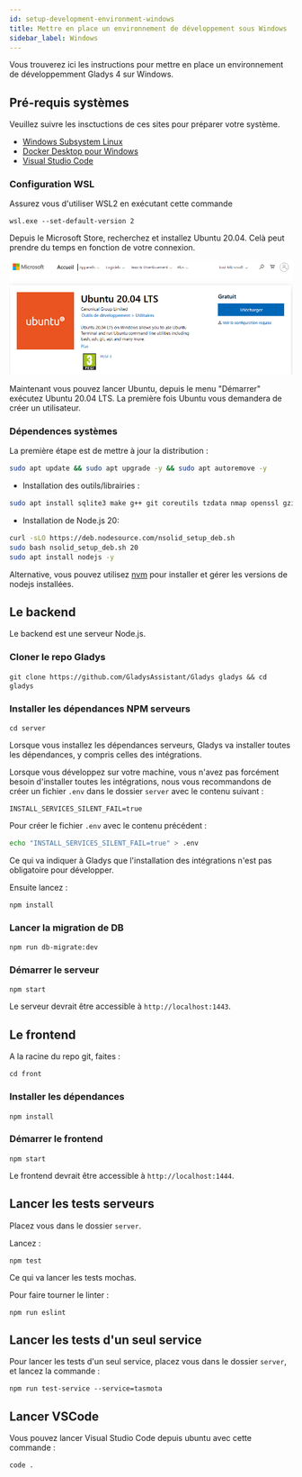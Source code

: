 ```yaml
---
id: setup-development-environment-windows
title: Mettre en place un environnement de développement sous Windows
sidebar_label: Windows
---
```


Vous trouverez ici les instructions pour mettre en place un environnement de développemment Gladys 4 sur Windows.

## Pré-requis systèmes

Veuillez suivre les insctuctions de ces sites pour préparer votre système.

- [Windows Subsystem Linux](https://docs.microsoft.com/fr-fr/windows/wsl/install-win10)
- [Docker Desktop pour Windows](https://hub.docker.com/editions/community/docker-ce-desktop-windows)
- [Visual Studio Code](https://code.visualstudio.com/download)

### Configuration WSL

Assurez vous d'utiliser WSL2 en exécutant cette commande

```
wsl.exe --set-default-version 2
```

Depuis le Microsoft Store, recherchez et installez Ubuntu 20.04. Celà peut prendre du temps en fonction de votre connexion.

![Microsoft Store Ubuntu](../../../../../static/img/docs/fr/dev/ms-store-ubuntu20.04.png)

Maintenant vous pouvez lancer Ubuntu, depuis le menu "Démarrer" exécutez Ubuntu 20.04 LTS.
La première fois Ubuntu vous demandera de créer un utilisateur.

### Dépendences systèmes

La première étape est de mettre à jour la distribution :

```bash
sudo apt update && sudo apt upgrade -y && sudo apt autoremove -y
```

- Installation des outils/librairies :

```bash
sudo apt install sqlite3 make g++ git coreutils tzdata nmap openssl gzip udev -y
```

- Installation de Node.js 20:

```bash
curl -sLO https://deb.nodesource.com/nsolid_setup_deb.sh
sudo bash nsolid_setup_deb.sh 20
sudo apt install nodejs -y
```

Alternative, vous pouvez utilisez [nvm](https://github.com/nvm-sh/nvm) pour installer et gérer les versions de nodejs installées.

## Le backend

Le backend est une serveur Node.js.

### Cloner le repo Gladys

```
git clone https://github.com/GladysAssistant/Gladys gladys && cd gladys
```

### Installer les dépendances NPM serveurs

```
cd server
```

Lorsque vous installez les dépendances serveurs, Gladys va installer toutes les dépendances, y compris celles des intégrations.

Lorsque vous développez sur votre machine, vous n'avez pas forcément besoin d'installer toutes les intégrations, nous vous recommandons de créer un fichier `.env` dans le dossier `server` avec le contenu suivant :

```
INSTALL_SERVICES_SILENT_FAIL=true
```

Pour créer le fichier `.env` avec le contenu précédent :

```bash
echo "INSTALL_SERVICES_SILENT_FAIL=true" > .env
```

Ce qui va indiquer à Gladys que l'installation des intégrations n'est pas obligatoire pour développer.

Ensuite lancez :

```
npm install
```

### Lancer la migration de DB

```
npm run db-migrate:dev
```

### Démarrer le serveur

```
npm start
```

Le serveur devrait être accessible à `http://localhost:1443`.

## Le frontend

A la racine du repo git, faites :

```
cd front
```

### Installer les dépendances

```
npm install
```

### Démarrer le frontend

```
npm start
```

Le frontend devrait être accessible à `http://localhost:1444`.

## Lancer les tests serveurs

Placez vous dans le dossier `server`.

Lancez :

```
npm test
```

Ce qui va lancer les tests mochas.

Pour faire tourner le linter :

```
npm run eslint
```

## Lancer les tests d'un seul service

Pour lancer les tests d'un seul service, placez vous dans le dossier `server`, et lancez la commande :

```
npm run test-service --service=tasmota
```

## Lancer VSCode

Vous pouvez lancer Visual Studio Code depuis ubuntu avec cette commande :

```
code .
```
